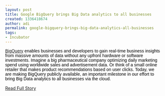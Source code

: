 ```yaml
---
layout: post
title: Google BigQuery brings Big Data analytics to all businesses
created: 1336418674
author: adi
permalink: google-bigquery-brings-big-data-analytics-all-businesses
tags:
- Incubator
---
```

<p><a href="https://developers.google.com/bigquery/#utm_campaign=cloudplatform&amp;utm_source=en-devblog-na-us-cloudplatform_04252012&amp;utm_medium=blog" style="font-family: Arial, Helvetica, sans-serif; line-height: 15px; ">BigQuery</a><span style="color: rgb(0, 0, 0); font-family: Arial, Helvetica, sans-serif; line-height: 15px; ">&nbsp;enables businesses and developers to gain real-time business insights from massive amounts of data without any upfront hardware or software investments. Imagine a big pharmaceutical company optimizing daily marketing spend using worldwide sales and advertisement data. Or think of a small online retailer that makes product recommendations based on user clicks. Today, we are making BigQuery publicly available, an important milestone in our effort to bring Big Data analytics to all businesses via the cloud.</span></p>
<p><a href="http://googledevelopers.blogspot.fr/2012/05/google-bigquery-brings-big-data.html">Read Full Story</a></p>
